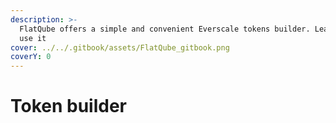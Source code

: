 ```yaml
---
description: >-
  FlatQube offers a simple and convenient Everscale tokens builder. Learn how to
  use it
cover: ../../.gitbook/assets/FlatQube_gitbook.png
coverY: 0
---
```


# Token builder


